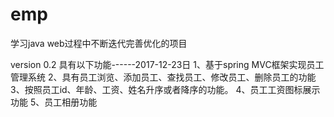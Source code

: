 # emp
学习java web过程中不断迭代完善优化的项目

version 0.2 具有以下功能------2017-12-23日
1、基于spring MVC框架实现员工管理系统
2、具有员工浏览、添加员工、查找员工、修改员工、删除员工的功能
3、按照员工id、年龄、工资、姓名升序或者降序的功能。
4、员工工资图标展示功能
5、员工相册功能


